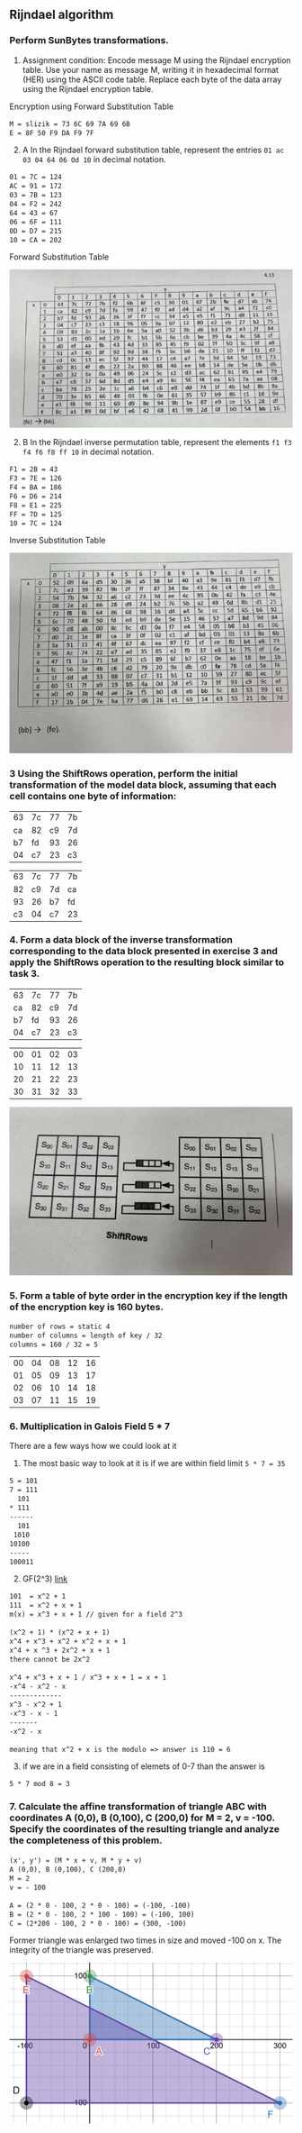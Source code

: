 ## Rijndael algorithm
### Perform SunBytes transformations.
1. Assignment condition: Encode message M using the Rijndael encryption table. Use your name as message M, writing it in hexadecimal format (HER) using the ASCII code table. Replace each byte of the data array using the Rijndael encryption table.

Encryption using Forward Substitution Table
```
M = slizik = 73 6C 69 7A 69 6B
E = 8F 50 F9 DA F9 7F
```

2. A
In the Rijndael forward substitution table, represent the entries `01 ac 03 04 64 06 Od 10` in decimal notation.

```
01 = 7C = 124 
AC = 91 = 172 
03 = 7B = 123 
04 = F2 = 242 
64 = 43 = 67 
06 = 6F = 111 
0D = D7 = 215 
10 = CA = 202
```

Forward Substitution Table

![](../assets/7-1.png)

2. B
In the Rijndael inverse permutation table, represent the elements `f1 f3 f4 f6 f8 ff 10` in decimal notation.

```
F1 = 2B = 43 
F3 = 7E = 126 
F4 = BA = 186 
F6 = D6 = 214 
F8 = E1 = 225 
FF = 7D = 125 
10 = 7C = 124
```


Inverse Substitution Table

![](../assets/7-2.png)

### 3 Using the ShiftRows operation, perform the initial transformation of the model data block, assuming that each cell contains one byte of information:
|      |      |      |      |
|------|------|------|------|
| 63   | 7c   | 77   | 7b   |
| ca   | 82   | c9   | 7d   |
| b7   | fd   | 93   | 26   |
| 04   | c7   | 23   | c3   |

|      |      |      |      |
|------|------|------|------|
| 63   | 7c   | 77   | 7b   |
| 82   | c9   | 7d   | ca   |
| 93   | 26   | b7   | fd   |
| c3   | 04   | c7   | 23   |


### 4. Form a data block of the inverse transformation corresponding to the data block presented in exercise 3 and apply the ShiftRows operation to the resulting block similar to task 3.

|      |      |      |      |
|------|------|------|------|
| 63   | 7c   | 77   | 7b   |
| ca   | 82   | c9   | 7d   |
| b7   | fd   | 93   | 26   |
| 04   | c7   | 23   | c3   |


|      |      |      |      |
|------|------|------|------|
| 00   | 01   | 02   | 03   |
| 10   | 11   | 12   | 13   |
| 20   | 21   | 22   | 23   |
| 30   | 31   | 32   | 33   |

![](../assets/7-4.png)

### 5. Form a table of byte order in the encryption key if the length of the encryption key is 160 bytes.

```
number of rows = static 4
number of columns = length of key / 32 
columns = 160 / 32 = 5
```

|      |      |      |      |      |
|------|------|------|------|------|
| 00   | 04   | 08   | 12   | 16   |
| 01   | 05   | 09   | 13   | 17   |
| 02   | 06   | 10   | 14   | 18   |
| 03   | 07   | 11   | 15   | 19   |

### 6. Multiplication in Galois Field 5 * 7
There are a few ways how we could look at it

1. The most basic way to look at it is if we are within field limit `5 * 7 = 35`
```
5 = 101
7 = 111
  101
* 111
------
  101
 1010
10100
-----
100011 
```
2. GF(2^3) [link](https://www.youtube.com/watch?v=SKFjdAtl5Fc)

```
101  = x^2 + 1
111  = x^2 + x + 1
m(x) = x^3 + x + 1 // given for a field 2^3

(x^2 + 1) * (x^2 + x + 1) 
x^4 + x^3 + x^2 + x^2 + x + 1
x^4 + x ^3 + 2x^2 + x + 1
there cannot be 2x^2

x^4 + x^3 + x + 1 / x^3 + x + 1 = x + 1
-x^4 - x^2 - x
-------------
x^3 - x^2 + 1 
-x^3 - x - 1
-------
-x^2 - x

meaning that x^2 + x is the modulo => answer is 110 = 6
```

3. if we are in a field consisting of elemets of 0-7 than the answer is
```
5 * 7 mod 8 = 3
```

### 7. Calculate the affine transformation of triangle ABC with coordinates A (0,0), B (0,100), C (200,0) for M = 2, v = -100. Specify the coordinates of the resulting triangle and analyze the completeness of this problem.

```
(x', y') = (M * x + v, M * y + v)
A (0,0), B (0,100), C (200,0)
M = 2
v = - 100

A = (2 * 0 - 100, 2 * 0 - 100) = (-100, -100)
B = (2 * 0 - 100, 2 * 100 - 100) = (-100, 100)
C = (2*200 - 100, 2 * 0 - 100) = (300, -100)
```
Former triangle was enlarged two times in size and moved -100 on x. The integrity of the triangle was preserved. 

![](../assets/7-3.png)